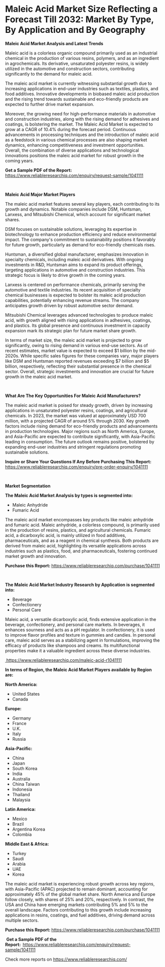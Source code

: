 <p><h1>Maleic Acid Market Size Reflecting a Forecast Till 2032: Market By Type, By Application and By Geography</h1></p><p><strong>Maleic Acid Market Analysis and Latest Trends</strong></p>
<p><p>Maleic acid is a colorless organic compound primarily used as an industrial chemical in the production of various resins, polymers, and as an ingredient in agrochemicals. Its derivative, unsaturated polyester resins, is widely utilized in the automotive and construction sectors, contributing significantly to the demand for maleic acid. </p><p>The maleic acid market is currently witnessing substantial growth due to increasing applications in end-user industries such as textiles, plastics, and food additives. Innovative developments in biobased maleic acid production and the rising trend towards sustainable and eco-friendly products are expected to further drive market expansion. </p><p>Moreover, the growing need for high-performance materials in automotive and construction industries, along with the rising demand for adhesives and coatings, is bolstering the market. The Maleic Acid Market is expected to grow at a CAGR of 10.4% during the forecast period. Continuous advancements in processing techniques and the introduction of maleic acid as a feedstock in various chemical processes are also shaping market dynamics, enhancing competitiveness and investment opportunities. Overall, the combination of diverse applications and technological innovations positions the maleic acid market for robust growth in the coming years.</p></p>
<p><strong>Get a Sample PDF of the Report:&nbsp;</strong> <a href="https://www.reliableresearchiq.com/enquiry/request-sample/1041111?utm_campaign=3055&utm_medium=2&utm_source=Github&utm_content=ia&utm_term=26032025&utm_id=maleic-acid">https://www.reliableresearchiq.com/enquiry/request-sample/1041111</a></p>
<p>&nbsp;</p>
<p><strong>Maleic Acid Major Market Players</strong></p>
<p><p>The maleic acid market features several key players, each contributing to its growth and dynamics. Notable companies include DSM, Huntsman, Lanxess, and Mitsubishi Chemical, which account for significant market shares.</p><p>DSM focuses on sustainable solutions, leveraging its expertise in biotechnology to enhance production efficiency and reduce environmental impact. The company's commitment to sustainability positions it favorably for future growth, particularly as demand for eco-friendly chemicals rises.</p><p>Huntsman, a diversified global manufacturer, emphasizes innovation in specialty chemicals, including maleic acid derivatives. With ongoing investments in R&D, Huntsman aims to expand its product offerings, targeting applications in automotive and construction industries. This strategic focus is likely to drive growth in the coming years.</p><p>Lanxess is centered on performance chemicals, primarily serving the automotive and textile industries. Its recent acquisition of specialty chemical businesses is expected to bolster its maleic acid production capabilities, potentially enhancing revenue streams. The company anticipates growth driven by robust automotive sector demand.</p><p>Mitsubishi Chemical leverages advanced technologies to produce maleic acid, with growth aligned with rising applications in adhesives, coatings, and plastics. Its global presence and continuous investment in capacity expansion mark its strategic plan for future market share growth.</p><p>In terms of market size, the maleic acid market is projected to grow significantly, owing to rising demand in various end-use sectors. As of recent estimates, market value is expected to exceed $1 billion by the mid-2020s. While specific sales figures for these companies vary, major players like DSM and Huntsman reported revenues exceeding $7 billion and $5 billion, respectively, reflecting their substantial presence in the chemical sector. Overall, strategic investments and innovation are crucial for future growth in the maleic acid market.</p></p>
<p>&nbsp;</p>
<p><strong>What Are The Key Opportunities For Maleic Acid Manufacturers?</strong></p>
<p><p>The maleic acid market is poised for steady growth, driven by increasing applications in unsaturated polyester resins, coatings, and agricultural chemicals. In 2023, the market was valued at approximately USD 700 million, with a projected CAGR of around 5% through 2030. Key growth factors include rising demand for eco-friendly products and advancements in production technologies. Major regions such as North America, Europe, and Asia-Pacific are expected to contribute significantly, with Asia-Pacific leading in consumption. The future outlook remains positive, bolstered by expanding end-user industries and stringent regulations promoting sustainable solutions.</p></p>
<p><strong>Inquire or Share Your Questions If Any Before Purchasing This Report:</strong> <a href="https://www.reliableresearchiq.com/enquiry/pre-order-enquiry/1041111?utm_campaign=3055&utm_medium=2&utm_source=Github&utm_content=ia&utm_term=26032025&utm_id=maleic-acid">https://www.reliableresearchiq.com/enquiry/pre-order-enquiry/1041111</a></p>
<p>&nbsp;</p>
<p><strong>Market Segmentation</strong></p>
<p><strong>The Maleic Acid Market Analysis by types is segmented into:</strong></p>
<p><ul><li>Maleic Anhydride</li><li>Fumaric Acid</li></ul></p>
<p><p>The maleic acid market encompasses key products like maleic anhydride and fumaric acid. Maleic anhydride, a colorless compound, is primarily used in the production of resins, plastics, and agricultural chemicals. Fumaric acid, a dicarboxylic acid, is mainly utilized in food additives, pharmaceuticals, and as a reagent in chemical synthesis. Both products are derived from maleic acid, highlighting its versatile applications across industries such as plastics, food, and pharmaceuticals, fostering continued market growth and innovation.</p></p>
<p><strong>Purchase this Report:&nbsp;</strong><a href="https://www.reliableresearchiq.com/purchase/1041111?utm_campaign=3055&utm_medium=2&utm_source=Github&utm_content=ia&utm_term=26032025&utm_id=maleic-acid">https://www.reliableresearchiq.com/purchase/1041111</a></p>
<p>&nbsp;</p>
<p><strong>The Maleic Acid Market Industry Research by Application is segmented into:</strong></p>
<p><ul><li>Beverage</li><li>Confectionery</li><li>Personal Care</li></ul></p>
<p><p>Maleic acid, a versatile dicarboxylic acid, finds extensive application in the beverage, confectionery, and personal care markets. In beverages, it enhances sourness and acts as a pH regulator. In confectionery, it is used to improve flavor profiles and texture in gummies and candies. In personal care, maleic acid serves as a stabilizing agent in formulations, improving the efficacy of products like shampoos and creams. Its multifunctional properties make it a valuable ingredient across these diverse industries.</p></p>
<p><a href="https://www.reliableresearchiq.com/maleic-acid-r1041111?utm_campaign=3055&utm_medium=2&utm_source=Github&utm_content=ia&utm_term=26032025&utm_id=maleic-acid">&nbsp;https://www.reliableresearchiq.com/maleic-acid-r1041111</a></p>
<p><strong>In terms of Region, the Maleic Acid Market Players available by Region are:</strong></p>
<p>
    <p> <strong> North America: </strong>
        <ul>
            <li>United States</li>
            <li>Canada</li>
        </ul>
        </p> 
    <p> <strong> Europe: </strong>
        <ul>
            <li>Germany</li>
            <li>France</li>
            <li>U.K.</li>
            <li>Italy</li>
            <li>Russia</li>
        </ul>
        </p> 
    <p> <strong> Asia-Pacific: </strong>
        <ul>
            <li>China</li>
            <li>Japan</li>
            <li>South Korea</li>
            <li>India</li>
            <li>Australia</li>
            <li>China Taiwan</li>
            <li>Indonesia</li>
            <li>Thailand</li>
            <li>Malaysia</li>
        </ul>
        </p> 
    <p> <strong> Latin America: </strong>
        <ul>
            <li>Mexico</li>
            <li>Brazil</li>
            <li>Argentina Korea</li>
            <li>Colombia</li>
        </ul>
        </p> 
    <p> <strong> Middle East & Africa: </strong>
        <ul>
            <li>Turkey</li>
            <li>Saudi</li>
            <li>Arabia</li>
            <li>UAE</li>
            <li>Korea</li>
        </ul>
    </p>
    </p>
<p><p>The maleic acid market is experiencing robust growth across key regions, with Asia-Pacific (APAC) projected to remain dominant, accounting for approximately 45% of the global market share. North America and Europe follow closely, with shares of 25% and 20%, respectively. In contrast, the USA and China have emerging markets contributing 5% and 5% to the overall landscape. Factors contributing to this growth include increasing applications in resins, coatings, and fuel additives, driving demand across multiple sectors.</p></p>
<p><strong>Purchase this Report: </strong><a href="https://www.reliableresearchiq.com/purchase/1041111?utm_campaign=3055&utm_medium=2&utm_source=Github&utm_content=ia&utm_term=26032025&utm_id=maleic-acid">https://www.reliableresearchiq.com/purchase/1041111</a></p>
<p>&nbsp;<strong>Get a Sample PDF of the Report:&nbsp;&nbsp;</strong><a href="https://www.reliableresearchiq.com/enquiry/request-sample/1041111?utm_campaign=3055&utm_medium=2&utm_source=Github&utm_content=ia&utm_term=26032025&utm_id=maleic-acid">https://www.reliableresearchiq.com/enquiry/request-sample/1041111</a></p>
<p><strong></strong></p>
<p>Check more reports on <a href="https://www.reliableresearchiq.com/?utm_campaign=3055&utm_medium=2&utm_source=Github&utm_content=ia&utm_term=26032025&utm_id=maleic-acid">https://www.reliableresearchiq.com/</a></p>